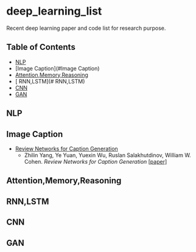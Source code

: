 # deep_learning_list
Recent deep learning paper and code list for research purpose.

## Table of Contents

- [NLP](#nlp)
- [Image Caption](#Image Caption)
- [Attention,Memory,Reasoning](#Attention,Memory,Reasoning)
- [ RNN,LSTM](# RNN,LSTM)
- [CNN](#CNN)
- [GAN](#GAN)

## NLP

## Image Caption
- [Review Networks for Caption Generation](https://github.com/kimiyoung/review_net)
    - Zhilin Yang, Ye Yuan, Yuexin Wu, Ruslan Salakhutdinov, William W. Cohen. *Review Networks for Caption Generation* [[paper]](https://arxiv.org/abs/1605.07912)

## Attention,Memory,Reasoning

## RNN,LSTM

## CNN

## GAN
